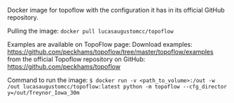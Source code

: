Docker image for topoflow with the configuration it has in its official GitHub repository.

Pulling the image: 
`docker pull lucasaugustomcc/topoflow`

Examples are available on TopoFlow page: Download examples: https://github.com/peckhams/topoflow/tree/master/topoflow/examples
from the official Topoflow repository on GitHub: https://github.com/peckhams/topoflow

Command to run the image: 
`$ docker run -v <path_to_volume>:/out -w /out lucasaugustomcc/topoflow:latest python -m topoflow --cfg_director y=/out/Treynor_Iowa_30m`